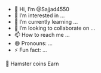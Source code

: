 - 👋 Hi, I’m @Sajjad4550
- 👀 I’m interested in ...
- 🌱 I’m currently learning ...
- 💞️ I’m looking to collaborate on ...
- 📫 How to reach me ...
- 😄 Pronouns: ...
- ⚡ Fun fact: ...

<!---
Sajjad4550/Sajjad4550 is a ✨ special ✨ repository because its `README.md` (this file) appears on your GitHub profile.
You can click the Preview link to take a look at your changes.
--->🐹 Hamster coins Earn

